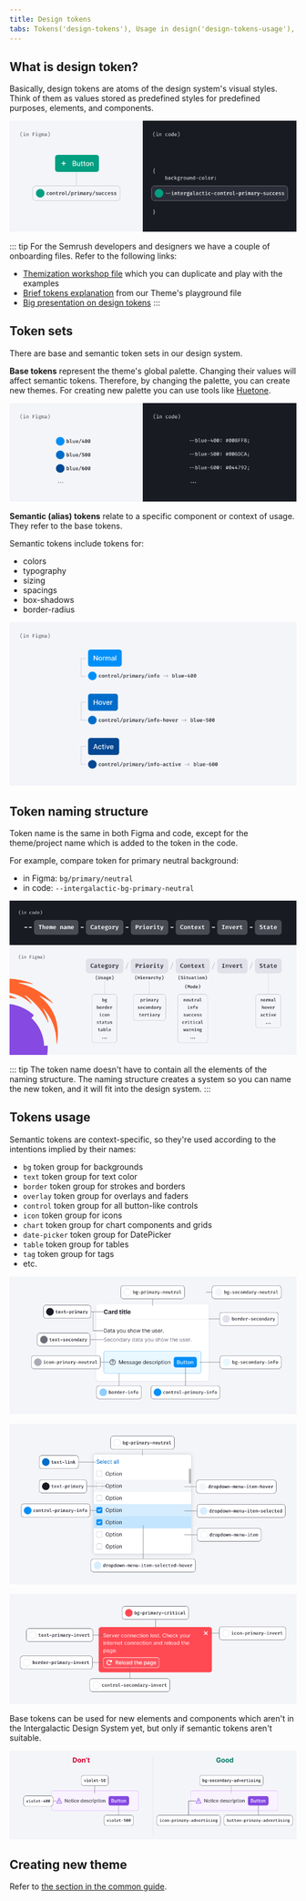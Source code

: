 ```yaml
---
title: Design tokens
tabs: Tokens('design-tokens'), Usage in design('design-tokens-usage'), Usage in development('design-tokens-usage-development'), Example('design-tokens-code'), Changelog('design-tokens-changelog')
---
```


## What is design token?

Basically, design tokens are atoms of the design system's visual styles. Think of them as values stored as predefined styles for predefined purposes, elements, and components.

![](static/token-description.png)

::: tip
For the Semrush developers and designers we have a couple of onboarding files. Refer to the following links:

- [Themization workshop file](https://www.figma.com/design/7dJaaWaqoTKdeGU4Pq02rz/Themization-workshop?node-id=0-1&node-type=canvas&t=cC709O9aHUP7lTRL-11) which you can duplicate and play with the examples
- [Brief tokens explanation](https://www.figma.com/design/1TV7YbEL3FaV0znCkQtsrC/Themes'-playground-%26-tutorial-%F0%9F%8E%93?node-id=14802-111796&node-type=frame&t=qOTf0DSn0M8p63of-11) from our Theme's playground file
- [Big presentation on design tokens](https://www.figma.com/design/DfhEsCc7j9c1XTpi7mwHwt/Design-tokens-(for-designers)?node-id=0-1&node-type=canvas&t=2zFBWvB8qwRtpivO-11)
:::

## Token sets

There are base and semantic token sets in our design system.

**Base tokens** represent the theme's global palette. Changing their values will affect semantic tokens. Therefore, by changing the palette, you can create new themes. For creating new palette you can use tools like [Huetone](https://huetone.ardov.me/).

![](static/base-tokens.png)

**Semantic (alias) tokens** relate to a specific component or context of usage. They refer to the base tokens.

Semantic tokens include tokens for:

- colors
- typography
- sizing
- spacings
- box-shadows
- border-radius

![](static/semantic-tokens.png)

## Token naming structure

Token name is the same in both Figma and code, except for the theme/project name which is added to the token in the code.

For example, compare token for primary neutral background:

- in Figma: `bg/primary/neutral`
- in code: `--intergalactic-bg-primary-neutral`

![scheme of tokens naming structure: --{theme-name}-{category}-{priority}-{context}-{invert}-{state}](static/token-naming.png)

::: tip
The token name doesn't have to contain all the elements of the naming structure. The naming structure creates a system so you can name the new token, and it will fit into the design system.
:::

## Tokens usage

Semantic tokens are context-specific, so they're used according to the intentions implied by their names:

- `bg` token group for backgrounds
- `text` token group for text color
- `border` token group for strokes and borders
- `overlay` token group for overlays and faders
- `control` token group for all button-like controls
- `icon` token group for icons
- `chart` token group for chart components and grids
- `date-picker` token group for DatePicker
- `table` token group for tables
- `tag` token group for tags
- etc.

![](static/token-usage1.png)

![](static/token-usage2.png)

![](static/token-usage3.png)

Base tokens can be used for new elements and components which aren't in the Intergalactic Design System yet, but only if semantic tokens aren't suitable.

![](static/token-usage4.png)

## Creating new theme

Refer to [the section in the common guide](/style/design-tokens/design-tokens#creating-new-theme).
